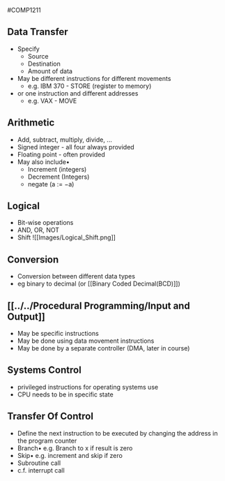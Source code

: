 #COMP1211 
## Data Transfer
- Specify
	- Source
	- Destination
	- Amount of data
- May be different instructions for different movements
	- e.g. IBM 370 - STORE (register to memory)
- or one instruction and different addresses
	- e.g. VAX - MOVE

## Arithmetic
- Add, subtract, multiply, divide, ...
- Signed integer - all four always provided
- Floating point - often provided
- May also include• 
	- Increment (integers)
	- Decrement (Integers) 
	- negate (a := −a)

## Logical
- Bit-wise operations
- AND, OR, NOT
- Shift
![[Images/Logical_Shift.png]]

## Conversion
- Conversion between different data types
- eg binary to decimal (or [[Binary Coded Decimal(BCD)]])

## [[../../Procedural Programming/Input and Output]]
- May be specific instructions
- May be done using data movement instructions
- May be done by a separate controller (DMA, later in course)

## Systems Control
- privileged instructions for operating systems use
- CPU needs to be in specific state

## Transfer Of Control
- Define the next instruction to be executed by changing the address in the program counter
- Branch• e.g. Branch to x if result is zero
- Skip• e.g. increment and skip if zero
- Subroutine call
- c.f. interrupt call

